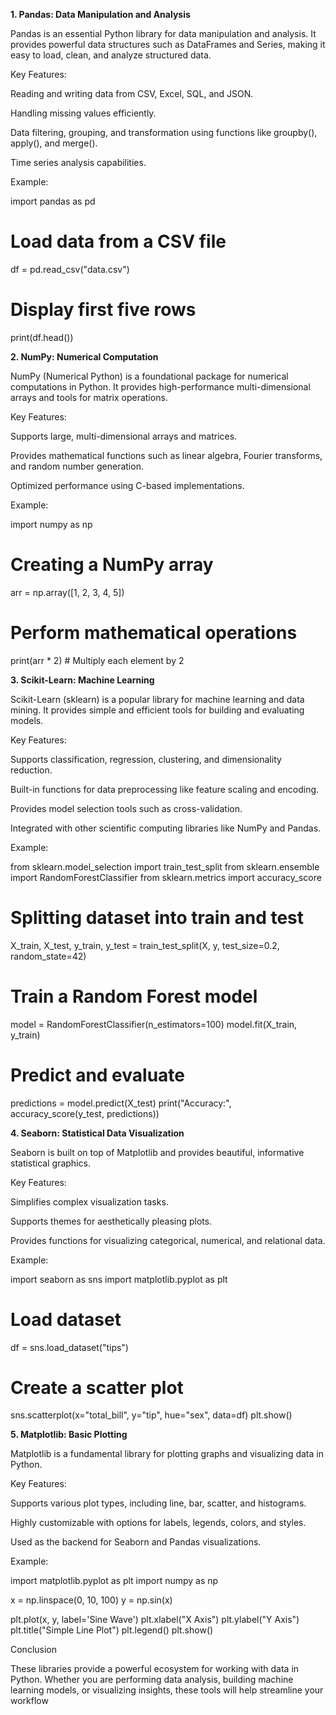 **1. Pandas: Data Manipulation and Analysis**

Pandas is an essential Python library for data manipulation and analysis. It provides powerful data structures such as DataFrames and Series, making it easy to load, clean, and analyze structured data.

Key Features:

Reading and writing data from CSV, Excel, SQL, and JSON.

Handling missing values efficiently.

Data filtering, grouping, and transformation using functions like groupby(), apply(), and merge().

Time series analysis capabilities.

Example:

import pandas as pd
# Load data from a CSV file
df = pd.read_csv("data.csv")
# Display first five rows
print(df.head())

**2. NumPy: Numerical Computation**

NumPy (Numerical Python) is a foundational package for numerical computations in Python. It provides high-performance multi-dimensional arrays and tools for matrix operations.

Key Features:

Supports large, multi-dimensional arrays and matrices.

Provides mathematical functions such as linear algebra, Fourier transforms, and random number generation.

Optimized performance using C-based implementations.

Example:

import numpy as np
# Creating a NumPy array
arr = np.array([1, 2, 3, 4, 5])
# Perform mathematical operations
print(arr * 2)  # Multiply each element by 2

**3. Scikit-Learn: Machine Learning**

Scikit-Learn (sklearn) is a popular library for machine learning and data mining. It provides simple and efficient tools for building and evaluating models.

Key Features:

Supports classification, regression, clustering, and dimensionality reduction.

Built-in functions for data preprocessing like feature scaling and encoding.

Provides model selection tools such as cross-validation.

Integrated with other scientific computing libraries like NumPy and Pandas.

Example:

from sklearn.model_selection import train_test_split
from sklearn.ensemble import RandomForestClassifier
from sklearn.metrics import accuracy_score

# Splitting dataset into train and test
X_train, X_test, y_train, y_test = train_test_split(X, y, test_size=0.2, random_state=42)

# Train a Random Forest model
model = RandomForestClassifier(n_estimators=100)
model.fit(X_train, y_train)

# Predict and evaluate
predictions = model.predict(X_test)
print("Accuracy:", accuracy_score(y_test, predictions))

**4. Seaborn: Statistical Data Visualization**

Seaborn is built on top of Matplotlib and provides beautiful, informative statistical graphics.

Key Features:

Simplifies complex visualization tasks.

Supports themes for aesthetically pleasing plots.

Provides functions for visualizing categorical, numerical, and relational data.

Example:

import seaborn as sns
import matplotlib.pyplot as plt

# Load dataset
df = sns.load_dataset("tips")

# Create a scatter plot
sns.scatterplot(x="total_bill", y="tip", hue="sex", data=df)
plt.show()

**5. Matplotlib: Basic Plotting**

Matplotlib is a fundamental library for plotting graphs and visualizing data in Python.

Key Features:

Supports various plot types, including line, bar, scatter, and histograms.

Highly customizable with options for labels, legends, colors, and styles.

Used as the backend for Seaborn and Pandas visualizations.

Example:

import matplotlib.pyplot as plt
import numpy as np

x = np.linspace(0, 10, 100)
y = np.sin(x)

plt.plot(x, y, label='Sine Wave')
plt.xlabel("X Axis")
plt.ylabel("Y Axis")
plt.title("Simple Line Plot")
plt.legend()
plt.show()

Conclusion

These libraries provide a powerful ecosystem for working with data in Python. Whether you are performing data analysis, building machine learning models, or visualizing insights, these tools will help streamline your workflow
